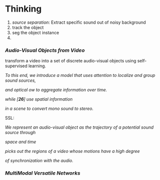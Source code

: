 # **Thinking**

1. *source separation*: Extract specific sound out of noisy background
2. track the object
3. seg the object instance
4. 





### *Audio-Visual Objects from Video*

transform a video into a set of discrete audio-visual objects using self-supervised learning.

*To this end, we introduce a model that uses attention to localize and group sound sources,*

*and optical ow to aggregate information over time.*



*while [**26**] use spatial information*

*in a scene to convert mono sound to stereo.*



SSL:

*We represent* *an audio-visual object as the trajectory of a potential sound source through*

*space and time*



*picks out the regions of a video whose motions have a high degree*

*of synchronization with the audio.*





### *MultiModal Versatile Networks*
